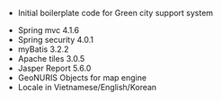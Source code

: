* Initial boilerplate code for Green city support system
- Spring mvc 4.1.6
- Spring security 4.0.1
- myBatis 3.2.2
- Apache tiles 3.0.5
- Jasper Report 5.6.0
- GeoNURIS Objects for map engine
- Locale in Vietnamese/English/Korean

